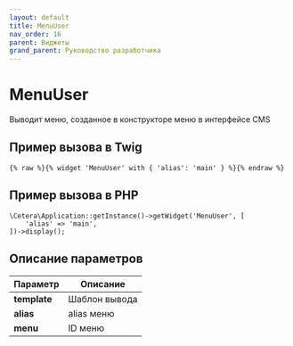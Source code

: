 ```yaml
---
layout: default
title: MenuUser
nav_order: 16
parent: Виджеты
grand_parent: Руководство разработчика
---
```


# MenuUser

Выводит меню, созданное в конструкторе меню в интерфейсе CMS

## Пример вызова в Twig

	{% raw %}{% widget 'MenuUser' with { 'alias': 'main' } %}{% endraw %}

## Пример вызова в PHP

	\Cetera\Application::getInstance()->getWidget('MenuUser', [
	    'alias' => 'main',
	])->display();

## Описание параметров

Параметр | Описание
---|---
**template**|Шаблон вывода
**alias**|alias меню
**menu**|ID меню